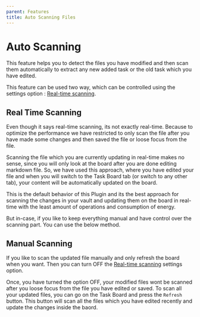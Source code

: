 ```yaml
---
parent: Features
title: Auto Scanning Files
---
```


# Auto Scanning

This feature helps you to detect the files you have modified and then scan them automatically to extract any new added task or the old task which you have edited.

This feature can be used two way, which can be controlled using the settings option : [Real-time scanning](./RealTimeScanning.md).

## Real Time Scanning

Even though it says real-time scanning, its not exactly real-time. Because to optimize the performance we have restricted to only scan the file after you have made some changes and then saved the file or loose focus from the file.

Scanning the file which you are currently updating in real-time makes no sense, since you will only look at the board after you are done editing markdown file. So, we have used this approach, where you have edited your file and when you will switch to the Task Board tab (or switch to any other tab), your content will be automatically updated on the board.

This is the default behavior of this Plugin and its the best approach for scanning the changes in your vault and updating them on the board in real-time with the least amount of operations and consumption of energy.

But in-case, if you like to keep everything manual and have control over the scanning part. You can use the below method.

## Manual Scanning

If you like to scan the updated file manually and only refresh the board when you want. Then you can turn OFF the [Real-time scanning](../How_To/HowToUseGlobalSettings.md#real-time-scanning) settings option.

Once, you have turned the option OFF, your modified files wont be scanned after you loose focus from the file you have edited or saved. To scan all your updated files, you can go on the Task Board and press the `Refresh` button. This button will scan all the files which you have edited recently and update the changes inside the baord.
